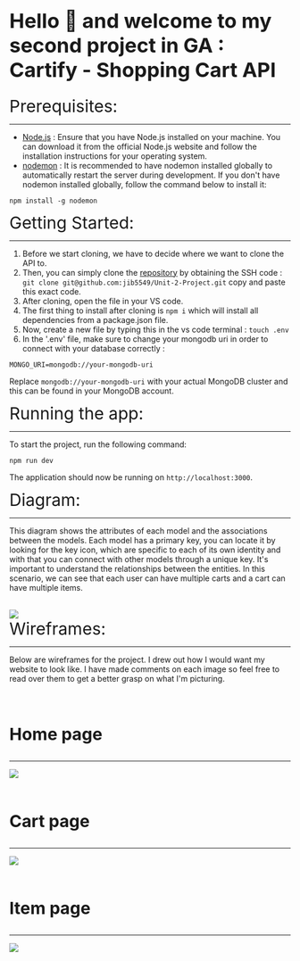 <h1 style="font-size: 36px">Hello 👋 and welcome to my second project in GA : Cartify - Shopping Cart API</h1>
<div style="font-size: 30px">Prerequisites:</div>
<hr>
<ul>
  <li><a href="https://nodejs.org/en/">Node.js</a> : Ensure that you have Node.js installed on your machine. You can download it from the official Node.js website and follow the installation instructions for your operating system.</li>
  <li><a href="https://www.npmjs.com/package/nodemon">nodemon</a> : It is recommended to have nodemon installed globally to automatically restart the server during development. If you don't have nodemon installed globally, follow the command below to install it:</li>
</ul>

<pre><code>npm install -g nodemon</code></pre>

<div style="font-size: 30px">Getting Started:</div>
<hr>
   <ol>
    <li>Before we start cloning, we have to decide where we want to clone the API to.</li>
    <li>Then, you can simply clone the <a href="https://github.com/jib5549/Unit-2-Project">repository</a> by obtaining the SSH code : <code>git clone git@github.com:jib5549/Unit-2-Project.git</code> copy and paste this exact code.</li>
    <li>After cloning, open the file in your VS code.</li>
    <li>The first thing to install after cloning is <code>npm i</code> which will install all dependencies from a package.json file. </li>
    <li>Now, create a new file by typing this in the vs code terminal : <code>touch .env</code> </li>
    <li>In the '.env' file, make sure to change your mongodb uri in order to connect with your database correctly :</li>
  </ol>
<pre><code>MONGO_URI=mongodb://your-mongodb-uri</code></pre>

<p>Replace <code>mongodb://your-mongodb-uri</code> with your actual MongoDB cluster and this can be found in your MongoDB account.</p>

<div style="font-size: 30px">Running the app:</div>
<hr>
<p>To start the project, run the following command:</p>

<pre><code>npm run dev</code></pre>

<p>The application should now be running on <code>http://localhost:3000</code>.</p>

<div style="font-size: 30px">Diagram:</div>
<hr>
<p>This diagram shows the attributes of each model and the associations between the models. Each model has a primary key, you can locate it by looking for the key icon, which are specific to each of its own identity and with that you can connect with other models through a unique key. It's important to understand the relationships between the entities. In this scenario, we can see that each user can have multiple carts and a cart can have multiple items.</p>


</br>
  <img src="https://i.imgur.com/irj13H6.png">

<div style="font-size: 30px">Wireframes:</div>
<hr>
<p>Below are wireframes for the project. I drew out how I would want my website to look like. I have made comments on each image so feel free to read over them to get a better grasp on what I'm picturing.</p>

</br>
<h3 style="font-size: 30px">Home page</h3>
<hr>
  <img src="https://i.imgur.com/0T279KR.png">
</br>
</br>
  <h3 style="font-size: 30px">Cart page</h3>
  <hr>
  <img src="https://i.imgur.com/p6E2eoy.png">
</br>
</br>
  <h3 style="font-size: 30px">Item page</h3>
  <hr>
  <img src="https://i.imgur.com/jlEn5Tn.png">


